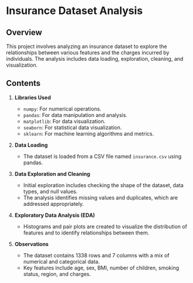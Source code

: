 # Insurance Dataset Analysis

## Overview
This project involves analyzing an insurance dataset to explore the relationships between various features and the charges incurred by individuals. The analysis includes data loading, exploration, cleaning, and visualization.

## Contents
1. **Libraries Used**
   - `numpy`: For numerical operations.
   - `pandas`: For data manipulation and analysis.
   - `matplotlib`: For data visualization.
   - `seaborn`: For statistical data visualization.
   - `sklearn`: For machine learning algorithms and metrics.

2. **Data Loading**
   - The dataset is loaded from a CSV file named `insurance.csv` using pandas.

3. **Data Exploration and Cleaning**
   - Initial exploration includes checking the shape of the dataset, data types, and null values.
   - The analysis identifies missing values and duplicates, which are addressed appropriately.

4. **Exploratory Data Analysis (EDA)**
   - Histograms and pair plots are created to visualize the distribution of features and to identify relationships between them.

5. **Observations**
   - The dataset contains 1338 rows and 7 columns with a mix of numerical and categorical data.
   - Key features include age, sex, BMI, number of children, smoking status, region, and charges.


